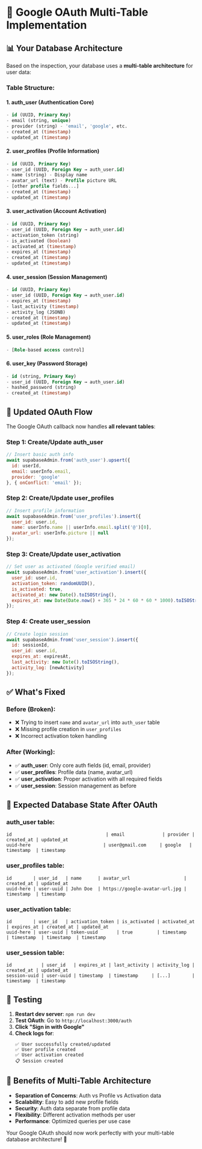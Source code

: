 # 🔧 Google OAuth Multi-Table Implementation

## 📊 Your Database Architecture

Based on the inspection, your database uses a **multi-table architecture** for user data:

### **Table Structure:**

#### **1. auth_user** (Authentication Core)
```sql
- id (UUID, Primary Key)
- email (string, unique)
- provider (string) - 'email', 'google', etc.
- created_at (timestamp)
- updated_at (timestamp)
```

#### **2. user_profiles** (Profile Information)
```sql
- id (UUID, Primary Key)
- user_id (UUID, Foreign Key → auth_user.id)
- name (string) - Display name
- avatar_url (text) - Profile picture URL
- [other profile fields...]
- created_at (timestamp)
- updated_at (timestamp)
```

#### **3. user_activation** (Account Activation)
```sql
- id (UUID, Primary Key)
- user_id (UUID, Foreign Key → auth_user.id)
- activation_token (string)
- is_activated (boolean)
- activated_at (timestamp)
- expires_at (timestamp)
- created_at (timestamp)
- updated_at (timestamp)
```

#### **4. user_session** (Session Management)
```sql
- id (UUID, Primary Key)
- user_id (UUID, Foreign Key → auth_user.id)
- expires_at (timestamp)
- last_activity (timestamp)
- activity_log (JSONB)
- created_at (timestamp)
- updated_at (timestamp)
```

#### **5. user_roles** (Role Management)
```sql
- [Role-based access control]
```

#### **6. user_key** (Password Storage)
```sql
- id (string, Primary Key)
- user_id (UUID, Foreign Key → auth_user.id)
- hashed_password (string)
- created_at (timestamp)
```

## 🔄 Updated OAuth Flow

The Google OAuth callback now handles **all relevant tables**:

### **Step 1: Create/Update auth_user**
```javascript
// Insert basic auth info
await supabaseAdmin.from('auth_user').upsert({
  id: userId,
  email: userInfo.email,
  provider: 'google'
}, { onConflict: 'email' });
```

### **Step 2: Create/Update user_profiles**
```javascript
// Insert profile information
await supabaseAdmin.from('user_profiles').insert({
  user_id: user.id,
  name: userInfo.name || userInfo.email.split('@')[0],
  avatar_url: userInfo.picture || null
});
```

### **Step 3: Create/Update user_activation**
```javascript
// Set user as activated (Google verified email)
await supabaseAdmin.from('user_activation').insert({
  user_id: user.id,
  activation_token: randomUUID(),
  is_activated: true,
  activated_at: new Date().toISOString(),
  expires_at: new Date(Date.now() + 365 * 24 * 60 * 60 * 1000).toISOString()
});
```

### **Step 4: Create user_session**
```javascript
// Create login session
await supabaseAdmin.from('user_session').insert({
  id: sessionId,
  user_id: user.id,
  expires_at: expiresAt,
  last_activity: new Date().toISOString(),
  activity_log: [newActivity]
});
```

## ✅ What's Fixed

### **Before (Broken):**
- ❌ Trying to insert `name` and `avatar_url` into `auth_user` table
- ❌ Missing profile creation in `user_profiles`
- ❌ Incorrect activation token handling

### **After (Working):**
- ✅ **auth_user**: Only core auth fields (id, email, provider)
- ✅ **user_profiles**: Profile data (name, avatar_url)
- ✅ **user_activation**: Proper activation with all required fields
- ✅ **user_session**: Session management as before

## 🚀 Expected Database State After OAuth

### **auth_user table:**
```
id                                   | email              | provider | created_at | updated_at
uuid-here                           | user@gmail.com     | google   | timestamp  | timestamp
```

### **user_profiles table:**
```
id        | user_id   | name      | avatar_url                    | created_at | updated_at
uuid-here | user-uuid | John Doe  | https://google-avatar-url.jpg | timestamp  | timestamp
```

### **user_activation table:**
```
id        | user_id   | activation_token | is_activated | activated_at | expires_at | created_at | updated_at
uuid-here | user-uuid | token-uuid       | true         | timestamp    | timestamp  | timestamp  | timestamp
```

### **user_session table:**
```
id           | user_id   | expires_at | last_activity | activity_log | created_at | updated_at
session-uuid | user-uuid | timestamp  | timestamp     | [...]        | timestamp  | timestamp
```

## 🧪 Testing

1. **Restart dev server**: `npm run dev`
2. **Test OAuth**: Go to `http://localhost:3000/auth`
3. **Click "Sign in with Google"**
4. **Check logs for**:
   ```
   ✅ User successfully created/updated
   ✅ User profile created
   ✅ User activation created
   📋 Session created
   ```

## 🎯 Benefits of Multi-Table Architecture

- **Separation of Concerns**: Auth vs Profile vs Activation data
- **Scalability**: Easy to add new profile fields
- **Security**: Auth data separate from profile data
- **Flexibility**: Different activation methods per user
- **Performance**: Optimized queries per use case

Your Google OAuth should now work perfectly with your multi-table database architecture! 🚀
